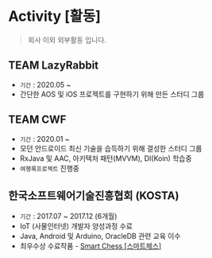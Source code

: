 # Activity [활동]
> 회사 이외 외부활동 입니다.

## TEAM LazyRabbit
* `기간` : 2020.05 ~
* 간단한 AOS 및 iOS 프로젝트를 구현하기 위해 만든 스터디 그룹

## TEAM CWF
* `기간` : 2020.01 ~
* 모던 안드로이드 최신 기술을 습득하기 위해 결성한 스터디 그룹
* RxJava 및 AAC, 아키텍처 패턴(MVVM), DI(Koin) 학습중
* `여행록프로젝트` 진행중

## 한국소프트웨어기술진흥협회 (KOSTA)
* `기간` : 2017.07 ~ 2017.12 (6개월)
* IoT (사물인터넷) 개발자 양성과정 수료 
* Java, Android 및 Arduino, OracleDB 관련 교육 이수
* 최우수상 수료작품 - [Smart Chess [스마트체스]](../project/smartchess.md)